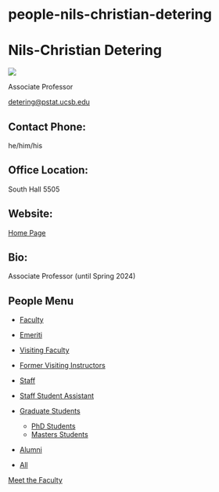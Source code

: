 # people-nils-christian-detering

# Nils-Christian Detering

![](https://www.pstat.ucsb.edu/sites/default/files/styles/people_node/public/people/photo/Nils%20Detering.jpg?itok=X0koz6TP)

Associate Professor

[detering@pstat.ucsb.edu](mailto:%20detering@pstat.ucsb.edu)

## Contact Phone:

he/him/his

## Office Location:

South Hall 5505

## Website:

[Home Page](http://www.pstat.ucsb.edu/faculty/detering/)

## Bio:

Associate Professor (until Spring 2024) 

## People Menu

- [Faculty](/people/academic "Faculty")
- [Emeriti](/people/emeriti "Emeriti")
- [Visiting Faculty](/people/visiting "Visiting Faculty")
- [Former Visiting Instructors](/people/lecturer "Former Visiting Instructors")
- [Staff](/people/staff)
- [Staff Student Assistant](/people/researcher "Staff Student Assistant")
- [Graduate Students](/people/student "Graduate Students")
  
  - [PhD Students](/people/student/phd "PhD Students")
  - [Masters Students](/people/student/masters "Masters Students")
- [Alumni](/people/alumni)
- [All](/people/all)

[Meet the Faculty](/people/meet-the-faculty)